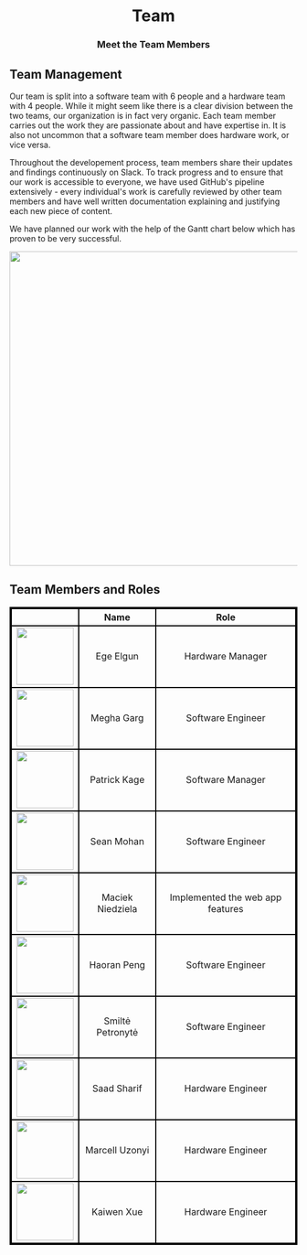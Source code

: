 <h1 align="center">Team</h1>
<h3 align="center">Meet the Team Members</h3>

## Team Management

Our team is split into a software team with 6 people and a hardware team with 4 people. While it might seem like there is a clear division between the two teams, our organization is in fact very organic. Each team member carries out the work they are passionate about and have expertise in. It is also not uncommon that a software team member does hardware work, or vice versa.

Throughout the developement process, team members share their updates and findings continuously on Slack. To track progress and to ensure that our work is accessible to everyone, we have used GitHub's pipeline extensively - every individual's work is carefully reviewed by other team members and have well written documentation explaining and justifying each new piece of content.

We have planned our work with the help of the Gantt chart below which has proven to be very successful.

<p align="center">
  <img width="550" src="static/imgs/gantt.png">
</p>


## Team Members and Roles

<style type="text/css">
table{
    border-collapse: collapse;
    border-spacing: 0;
    border:2px solid #000000;
}	

th{
    border:2px solid #000000;
}

td{
    border:2px solid #000000;
}
</style>

|   |    Name  |       Role      |
|:-:|:--------:|:---------------:|
| <img src="static/imgs/turkey.jpeg" width="100"/>  | Ege Elgun | Hardware Manager |
| <img src="static/imgs/india.jpg" width="100"/>  | Megha Garg | Software Engineer|
| <img src="static/imgs/us.jpg" width="100"/>  | Patrick Kage | Software Manager |
| <img src="static/imgs/uk.jpg" width="100"/>  | Sean Mohan| Software Engineer|
| <img src="static/imgs/poland.jpg" width="100"/>  | Maciek Niedziela | Implemented the web app features |
| <img src="static/imgs/china.jpg" width="100"/>  | Haoran Peng | Software Engineer|
| <img src="static/imgs/lithuania.jpg" width="100"/>  | Smiltė Petronytė | Software Engineer|
| <img src="static/imgs/uk.jpg" width="100"/>  | Saad Sharif| Hardware Engineer |
| <img id="1" src="static/imgs/hungary.jpg" width="100"/>  | Marcell Uzonyi | Hardware Engineer|
| <img src="static/imgs/china.jpg" width="100"/>  | Kaiwen Xue| Hardware Engineer|


<script>
  function randImg() {
    var x = document.getElementById("1");
    x.src= "https://randomuser.me/api/portraits/men/" + Math.floor((Math.random() * 91) + 1) + ".jpg";
  }

  window.onload=randImg();
</script>
